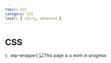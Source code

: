 ```yaml
---
topic: CSS
category: CSS
level: [ intro, advanced ]
---
```


# CSS

{: .wip-wrapper}
![This page is a work in progress](https://media.giphy.com/media/SwP1HunIXetehTvy43/giphy.gif)
